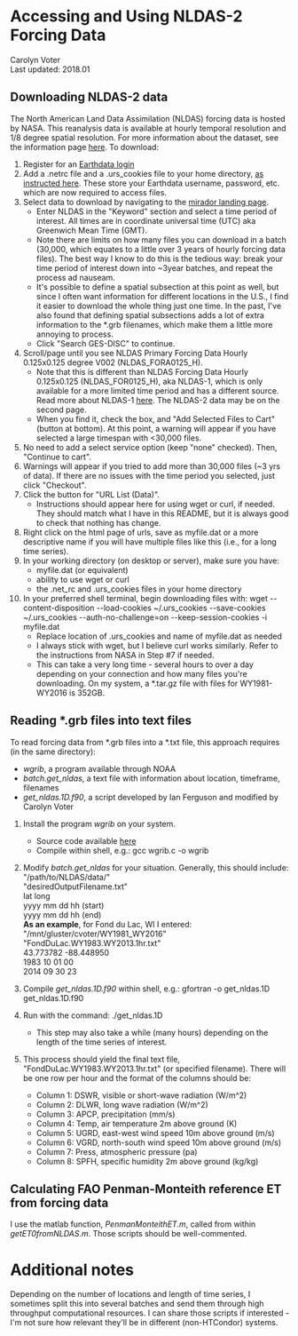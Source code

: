 # Accessing and Using NLDAS-2 Forcing Data
Carolyn Voter  
Last updated: 2018.01

## Downloading NLDAS-2 data
The North American Land Data Assimilation (NLDAS) forcing data is hosted by NASA. This reanalysis data is available at hourly temporal resolution and 1/8 degree spatial resolution. For more information about the dataset, see the information page [here](https://ldas.gsfc.nasa.gov/nldas/NLDAS2forcing.php). To download:

1. Register for an [Earthdata login](https://wiki.earthdata.nasa.gov/display/EL/How+To+Register+With+Earthdata+Login)
2. Add a .netrc file and a .urs_cookies file to your home directory, [as instructed here](https://disc.gsfc.nasa.gov/information/howto/5761bc6a5ad5a18811681bae). These store your Earthdata username, password, etc. which are now required to access files.
3. Select data to download by navigating to the [mirador landing page](http://mirador.gsfc.nasa.gov/). 
    - Enter NLDAS in the "Keyword" section and select a time period of interest. All times are in coordinate universal time (UTC) aka Greenwich Mean Time (GMT).
    - Note there are limits on how many files you can download in a batch (30,000, which equates to a little over 3 years of hourly forcing data files). The best way I know to do this is the tedious way: break your time period of interest down into ~3year batches, and repeat the process ad nauseam.
    - It's possible to define a spatial subsection at this point as well, but since I often want information for different locations in the U.S., I find it easier to download the whole thing just one time. In the past, I've also found that defining spatial subsections adds a lot of extra information to the *.grb filenames, which make them a little more annoying to process.
    - Click "Search GES-DISC" to continue.
4. Scroll/page until you see NLDAS Primary Forcing Data Hourly 0.125x0.125 degree V002 (NLDAS_FORA0125_H).
    - Note that this is different than NLDAS Forcing Data Hourly 0.125x0.125 (NLDAS_FOR0125_H), aka NLDAS-1, which is only available for a more limited time period and has a different source. Read more about NLDAS-1 [here](https://ldas.gsfc.nasa.gov/nldas/NLDAS1forcing.php). The NLDAS-2 data may be on the second page. 
    - When you find it, check the box, and "Add Selected Files to Cart" (button at bottom). At this point, a warning will appear if you have selected a large timespan with <30,000 files.
5. No need to add a select service option (keep "none" checked). Then, "Continue to cart".
6. Warnings will appear if you tried to add more than 30,000 files (~3 yrs of data). If there are no issues with the time period you selected, just click "Checkout".
7. Click the button for "URL List (Data)". 
    - Instructions should appear here for using wget or curl, if needed. They should match what I have in this README, but it is always good to check that nothing has change.
8. Right click on the html page of urls, save as myfile.dat or a more descriptive name if you will have multiple files like this (i.e., for a long time series).
9. In your working directory (on desktop or server), make sure you have:
    - myfile.dat (or equivalent)
    - ability to use wget or curl
    - the .net_rc and .urs_cookies files in your home directory
10. In your preferred shell terminal, begin downloading files with: wget --content-disposition --load-cookies ~/.urs_cookies --save-cookies ~/.urs_cookies --auth-no-challenge=on --keep-session-cookies -i myfile.dat
    - Replace location of .urs_cookies and name of myfile.dat as needed
    - I always stick with wget, but I believe curl works similarly. Refer to the instructions from NASA in Step #7 if needed.
    - This can take a very long time - several hours to over a day depending on your connection and how many files you're downloading. On my system, a *.tar.gz file with files for WY1981-WY2016 is 352GB.

## Reading *.grb files into text files
To read forcing data from *.grb files into a *.txt file, this approach requires (in the same directory):
  - _wgrib_, a program available through NOAA
  - _batch.get_nldas_, a text file with information about location, timeframe, filenames
  - _get\_nldas.1D.f90_, a script developed by Ian Ferguson and modified by Carolyn Voter

1. Install the program _wgrib_ on your system.
    - Source code available [here](http://www.cpc.ncep.noaa.gov/products/wesley/wgrib.html)
    - Compile within shell, e.g.: gcc wgrib.c -o wgrib
2. Modify _batch.get_nldas_ for your situation. Generally, this should include:  
  "/path/to/NLDAS/data/"  
  "desiredOutputFilename.txt"  
  lat long  
  yyyy mm dd hh (start)  
  yyyy mm dd hh (end)  
  **As an example**, for Fond du Lac, WI I entered:  
  "/mnt/gluster/cvoter/WY1981_WY2016"  
  "FondDuLac.WY1983.WY2013.1hr.txt"  
  43.773782 -88.448950  
  1983 10 01 00  
  2014 09 30 23  

3. Compile _get\_nldas.1D.f90_ within shell, e.g.: gfortran -o get_nldas.1D get_nldas.1D.f90
4. Run with the command: ./get_nldas.1D
    - This step may also take a while (many hours) depending on the length of the time series of interest.
5. This process should yield the final text file, "FondDuLac.WY1983.WY2013.1hr.txt" (or specified filename). There will be one row per hour and the format of the columns should be:
    - Column 1: DSWR, visible or short-wave radiation (W/m^2)
    - Column 2: DLWR, long wave radiation (W/m^2) 
    - Column 3: APCP, precipitation (mm/s)
    - Column 4: Temp, air temperature 2m above ground (K)
    - Column 5: UGRD, east-west wind speed 10m above ground (m/s)
    - Column 6: VGRD, north-south wind speed 10m above ground (m/s)
    - Column 7: Press, atmospheric pressure (pa)
    - Column 8: SPFH, specific humidity 2m above ground (kg/kg)

## Calculating FAO Penman-Monteith reference ET from forcing data
I use the matlab function, _PenmanMonteithET.m_, called from within  _getET0fromNLDAS.m_. Those scripts should be well-commented.
  
# Additional notes
Depending on the number of locations and length of time series, I sometimes split this into several batches and send them through high throughput computational resources. I can share those scripts if interested - I'm not sure how relevant they'll be in different (non-HTCondor) systems.
